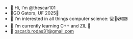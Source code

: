 - 👋 Hi, I’m @thescar101
- 📙GO Gators, UF 2025📘
- 👀 I’m interested in all things computer science: 💻💾💿⌨
- 🎲 I’m currently learning C++ and ZIL 🔮
- 📧 oscar.b.rodas31@gmail.com 
